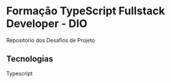# Formação TypeScript Fullstack Developer - DIO

Repositorio dos Desafios de Projeto

## Tecnologias
Typescript
